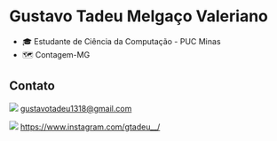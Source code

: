 
# Gustavo Tadeu Melgaço Valeriano


- 🎓 Estudante de Ciência da Computação - PUC Minas
- 🗺 Contagem-MG


## Contato

<img src="https://img.shields.io/badge/Gmail-D14836?style=for-the-badge&logo=gmail&logoColor=white" />         gustavotadeu1318@gmail.com

<img src="https://img.shields.io/badge/Instagram-E4405F?style=for-the-badge&logo=instagram&logoColor=white" /> https://www.instagram.com/gtadeu__/




